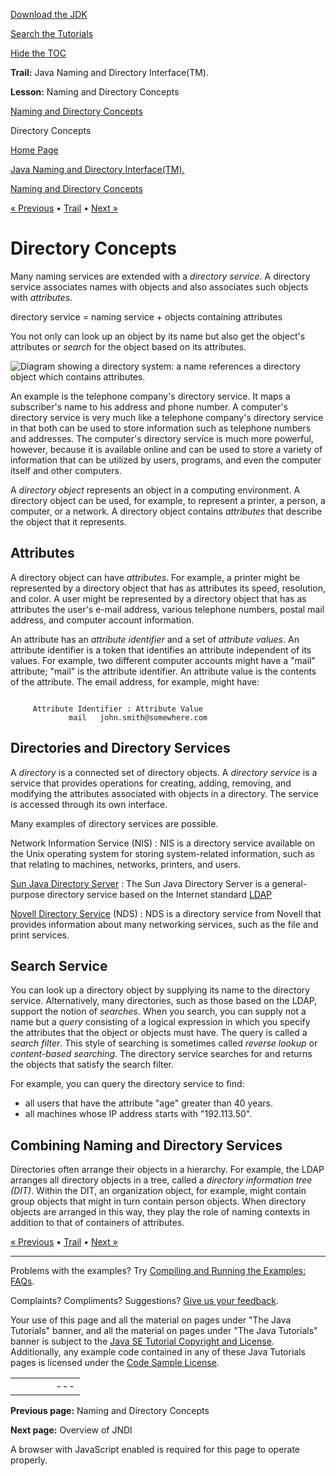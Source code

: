 [Download
the JDK](http://java.sun.com/javase/6/download.jsp)
  
[Search the
Tutorials](../../search.html)
  
[Hide the TOC](javascript:toggleLeft())

**Trail:** Java Naming and Directory Interface(TM).
  
**Lesson:** Naming and Directory Concepts

[Naming and Directory Concepts](index.html)

Directory Concepts

[Home Page](../../index.html)
>
[Java Naming and Directory Interface(TM).](../index.html)
>
[Naming and Directory Concepts](index.html)

[« Previous](index.html) • [Trail](../TOC.html) • [Next »](../overview/index.html)

# Directory Concepts

Many naming services are extended with a *directory service*.
A directory service associates names with objects and also associates such objects with *attributes*.

directory service = naming service + objects containing attributes

You not only can look up an object by its name but also
get the object's attributes or *search* for the object based
on its attributes.

![Diagram showing a directory system: a name references a directory object which contains attributes.](../../figures/jndi/directory-system.gif)

An example is the telephone company's directory service.
It maps a subscriber's name to his address and phone number.
A computer's directory service is very much like a telephone company's
directory service in that both can be used to store information such
as telephone numbers and addresses. The computer's
directory service is much more powerful, however, because
it is available online
and can be used to store a variety of information that
can be utilized by
users, programs, and even the computer itself and
other computers.

A *directory object* represents an
object in a computing environment.
A directory object can be used, for example, to represent a printer,
a person, a computer, or a network.
A directory object contains *attributes*
that describe the object that it represents.

## Attributes

A directory object can have *attributes*.
For example, a printer might be represented by a directory
object that has as attributes its speed, resolution, and color. A
user might be represented by a directory object that has as
attributes the user's e-mail address, various telephone numbers, postal
mail address, and computer account information.

An attribute has an
*attribute identifier* and a set of *attribute values*.
An attribute identifier is a token that identifies an
attribute independent of its values.
For example, two different computer accounts might have
a "mail" attribute; "mail" is the attribute
identifier. An attribute value is the contents of
the attribute. The email address, for example, might have:

```

     Attribute Identifier : Attribute Value
		     mail   john.smith@somewhere.com

```

## Directories and Directory Services

A *directory* is a connected set of directory objects.
A *directory service* is a service that
provides operations for creating,
adding, removing, and modifying the attributes associated with
objects in a directory.
The service is accessed through its own interface.

Many examples of directory services are possible.

Network Information Service (NIS)
:   NIS is a directory service available
    on the Unix operating system for storing system-related information,
    such as that relating to machines, networks, printers, and users.

[Sun Java Directory Server](http://wwws.sun.com/software/products/directory_srvr/home_directory.html)
:   The Sun Java Directory Server is a general-purpose directory service
    based on the Internet standard [LDAP](http://ietf.org/rfc/rfc2251.txt)

[Novell Directory Service](http://www.novell.com/nds/) (NDS)
:   NDS is a directory service from Novell that
    provides information about many networking services, such as
    the file and print services.

## Search Service

You can look up a directory object by supplying its name
to the directory service.
Alternatively, many directories, such as those based on the LDAP,
support the notion of *searches*.
When you search, you can supply not a name but a *query*
consisting of a logical expression in which you specify
the attributes
that the object or objects must have.
The query is called a *search filter*.
This style of searching is sometimes called *reverse lookup* or
*content-based searching*.
The directory service searches for and returns the objects that satisfy the
search filter.

For example, you can query the directory service to find:

* all users that have the attribute "age" greater than 40 years.
* all machines whose IP address starts with "192.113.50".

## Combining Naming and Directory Services

Directories often arrange their objects in a hierarchy.
For example, the LDAP arranges all directory objects in a tree,
called a *directory information tree (DIT)*.
Within the DIT,
an organization object, for example, might contain
group objects that might in turn contain person objects.
When directory objects are arranged in this way,
they play the role of naming contexts
in addition to that of containers of attributes.

[« Previous](index.html)
•
[Trail](../TOC.html)
•
[Next »](../overview/index.html)

---

Problems with the examples? Try [Compiling and Running
the Examples: FAQs](../../information/run-examples.html).
  
Complaints? Compliments? Suggestions? [Give
us your feedback](http://download.oracle.com/javase/feedback.html).

Your use of this page and all the material on pages under "The Java Tutorials" banner,
and all the material on pages under "The Java Tutorials" banner is subject to the [Java SE Tutorial Copyright
and License](../../information/license.html).
Additionally, any example code contained in any of these Java
Tutorials pages is licensed under the
[Code
Sample License](http://developers.sun.com/license/berkeley_license.html).

|  |  |  |  |  |
| --- | --- | --- | --- | --- |
| |  |  | | --- | --- | | duke image | Oracle logo | | [About Oracle](http://www.oracle.com/us/corporate/index.html) | [Oracle Technology Network](http://www.oracle.com/technology/index.html) | [Terms of Service](https://www.samplecode.oracle.com/servlets/CompulsoryClickThrough?type=TermsOfService) | Copyright © 1995, 2011 Oracle and/or its affiliates. All rights reserved. |

**Previous page:** Naming and Directory Concepts
  
**Next page:** Overview of JNDI




A browser with JavaScript enabled is required for this page to operate properly.
